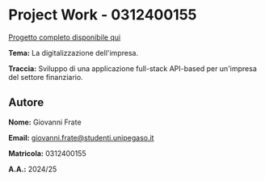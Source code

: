 # Project Work - 0312400155
[Progetto completo disponibile qui](https://github.com/johnnyxs996/pw_0312400155)

**Tema:** La digitalizzazione dell'impresa.

**Traccia:** Sviluppo di una applicazione full-stack API-based per un'impresa del settore finanziario.

## Autore

**Nome:** Giovanni Frate

**Email:** giovanni.frate@studenti.unipegaso.it

**Matricola:** 0312400155

**A.A.:** 2024/25
